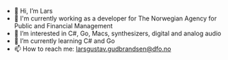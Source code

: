 - 👋 Hi, I’m Lars
- 🏢 I'm currently working as a developer for The Norwegian Agency for Public and Financial Management
- 👀 I’m interested in C#, Go, Macs, synthesizers, digital and analog audio
- 🌱 I’m currently learning C# and Go
- 📫 How to reach me: larsgustav.gudbrandsen@dfo.no

<!---
5-lagu/5-lagu is a ✨ special ✨ repository because its `README.md` (this file) appears on your GitHub profile.
You can click the Preview link to take a look at your changes.
--->

